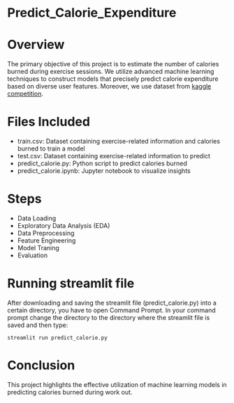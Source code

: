 # Predict_Calorie_Expenditure

# Overview
The primary objective of this project is to estimate the number of calories burned during exercise sessions. We utilize advanced machine learning techniques to construct models that precisely predict calorie expenditure based on diverse user features. Moreover, we use dataset from [kaggle competition](https://www.kaggle.com/competitions/playground-series-s5e5/overview).

# Files Included
* train.csv: Dataset containing exercise-related information and calories burned to train a model <br />
* test.csv: Dataset containing exercise-related information to predict <br />
* predict_calorie.py: Python script to predict calories burned <br />
* predict_calorie.ipynb: Jupyter notebook to visualize insights

# Steps
* Data Loading
* Exploratory Data Analysis (EDA)
* Data Preprocessing
* Feature Engineering
* Model Traning
* Evaluation

# Running streamlit file
After downloading and saving the streamlit file (predict_calorie.py) into a certain directory, you have to open Command Prompt. In your command prompt change the directory to the directory where the streamlit file is saved and then type:
```
streamlit run predict_calorie.py
```
# Conclusion
This project highlights the effective utilization of machine learning models in predicting calories burned during work out.
